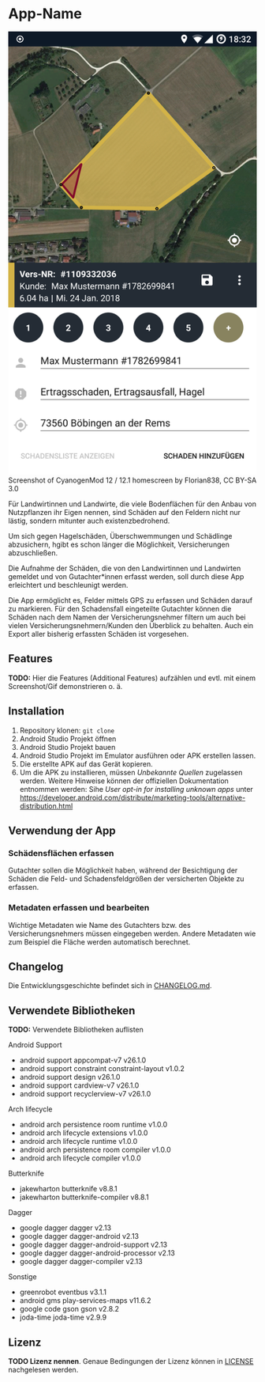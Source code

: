 # App-Name

![Das Interface zur Schadenerfassung](doc/images/header.png)  
Screenshot of CyanogenMod 12 / 12.1 homescreen by Florian838, CC BY-SA 3.0

Für Landwirtinnen und Landwirte, die viele Bodenflächen für den Anbau von
Nutzpflanzen ihr Eigen nennen, sind Schäden auf den Feldern nicht nur lästig,
sondern mitunter auch existenzbedrohend.

Um sich gegen Hagelschäden, Überschwemmungen und Schädlinge abzusichern,
hgibt es schon länger die Möglichkeit,
Versicherungen abzuschließen.

Die Aufnahme der Schäden, die von den Landwirtinnen und Landwirten gemeldet und von Gutachter*innen erfasst werden,
soll durch diese App erleichtert und beschleunigt werden.

Die App ermöglicht es, Felder mittels GPS zu erfassen und Schäden darauf zu markieren.
Für den Schadensfall eingeteilte Gutachter können die Schäden nach dem Namen der Versicherungsnehmer filtern
um auch bei vielen Versicherungsnehmern/Kunden den Überblick zu behalten.
Auch ein Export aller bisherig erfassten Schäden ist vorgesehen.

## Features

**TODO:** Hier die Features (Additional Features) aufzählen und evtl. mit einem Screenshot/Gif demonstrieren o. ä.

## Installation

1. Repository klonen: `git clone`
2. Android Studio Projekt öffnen
3. Android Studio Projekt bauen
4. Android Studio Projekt im Emulator ausführen oder APK erstellen lassen.
5. Die erstellte APK auf das Gerät kopieren.
6. Um die APK zu installieren, müssen *Unbekannte Quellen* zugelassen werden.
Weitere Hinweise können der offiziellen Dokumentation entnommen werden:
Sihe *User opt-in for installing unknown apps* unter https://developer.android.com/distribute/marketing-tools/alternative-distribution.html

## Verwendung der App

### Schädensflächen erfassen

Gutachter sollen die Möglichkeit haben, während der Besichtigung der Schäden
die Feld- und Schadensfeldgrößen der versicherten Objekte zu erfassen.

### Metadaten erfassen und bearbeiten

Wichtige Metadaten wie Name des Gutachters bzw. des Versicherungsnehmers
müssen eingegeben werden.
Andere Metadaten wie zum Beispiel die Fläche werden automatisch berechnet.

## Changelog

Die Entwicklungsgeschichte befindet sich in [CHANGELOG.md](CHANGELOG.md).

## Verwendete Bibliotheken

**TODO:** Verwendete Bibliotheken auflisten

Android Support
* android support appcompat-v7 v26.1.0
* android support constraint constraint-layout v1.0.2
* android support design v26.1.0
* android support cardview-v7 v26.1.0
* android support recyclerview-v7 v26.1.0

Arch lifecycle
* android arch persistence room runtime v1.0.0
* android arch lifecycle extensions v1.0.0
* android arch lifecycle runtime v1.0.0
* android arch persistence room compiler v1.0.0  
* android arch lifecycle compiler v1.0.0

Butterknife
* jakewharton butterknife v8.8.1  
* jakewharton butterknife-compiler v8.8.1

Dagger
* google dagger dagger v2.13
* google dagger dagger-android v2.13
* google dagger dagger-android-support v2.13  
* google dagger dagger-android-processor v2.13  
* google dagger dagger-compiler v2.13

Sonstige
* greenrobot eventbus v3.1.1
* android gms play-services-maps v11.6.2
* google code gson gson v2.8.2
* joda-time joda-time v2.9.9

## Lizenz

**TODO Lizenz nennen**. 
Genaue Bedingungen der Lizenz können in [LICENSE](LICENSE) nachgelesen werden.